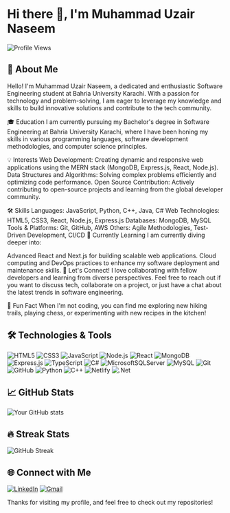 # Hi there 👋, I'm Muhammad Uzair Naseem

![Profile Views](https://komarev.com/ghpvc/?username=uzair133640&color=blue)

## 🚀 About Me


Hello! I'm Muhammad Uzair Naseem, a dedicated and enthusiastic Software Engineering student at Bahria University Karachi. With a passion for technology and problem-solving, I am eager to leverage my knowledge and skills to build innovative solutions and contribute to the tech community.

🎓 Education
I am currently pursuing my Bachelor's degree in Software Engineering at Bahria University Karachi, where I have been honing my skills in various programming languages, software development methodologies, and computer science principles.

💡 Interests
Web Development: Creating dynamic and responsive web applications using the MERN stack (MongoDB, Express.js, React, Node.js).
Data Structures and Algorithms: Solving complex problems efficiently and optimizing code performance.
Open Source Contribution: Actively contributing to open-source projects and learning from the global developer community.

🛠️ Skills
Languages: JavaScript, Python, C++, Java, C#
Web Technologies: HTML5, CSS3, React, Node.js, Express.js
Databases: MongoDB, MySQL
Tools & Platforms: Git, GitHub, AWS
Others: Agile Methodologies, Test-Driven Development, CI/CD
🌱 Currently Learning
I am currently diving deeper into:

Advanced React and Next.js for building scalable web applications.
Cloud computing and DevOps practices to enhance my software deployment and maintenance skills.
💬 Let's Connect!
I love collaborating with fellow developers and learning from diverse perspectives. Feel free to reach out if you want to discuss tech, collaborate on a project, or just have a chat about the latest trends in software engineering.


🌟 Fun Fact
When I'm not coding, you can find me exploring new hiking trails, playing chess, or experimenting with new recipes in the kitchen!


## 🛠️ Technologies & Tools

![HTML5](https://img.shields.io/badge/html5-%23E34F26.svg?&style=for-the-badge&logo=html5&logoColor=white)
![CSS3](https://img.shields.io/badge/css3-%231572B6.svg?&style=for-the-badge&logo=css3&logoColor=white)
![JavaScript](https://img.shields.io/badge/javascript-%23F7DF1E.svg?&style=for-the-badge&logo=javascript&logoColor=black)
![Node.js](https://img.shields.io/badge/node.js-%2343853D.svg?&style=for-the-badge&logo=node.js&logoColor=white)
![React](https://img.shields.io/badge/react-%2320232a.svg?&style=for-the-badge&logo=react&logoColor=%2361DAFB)
![MongoDB](https://img.shields.io/badge/MongoDB-%2347A248.svg?&style=for-the-badge&logo=mongodb&logoColor=white)
![Express.js](https://img.shields.io/badge/express.js-%23404d59.svg?&style=for-the-badge)
![TypeScript](https://img.shields.io/badge/typescript-%23007ACC.svg?style=for-the-badge&logo=typescript&logoColor=white)
![C#](https://img.shields.io/badge/c%23-%23239120.svg?style=for-the-badge&logo=csharp&logoColor=white)
![MicrosoftSQLServer](https://img.shields.io/badge/Microsoft%20SQL%20Server-CC2927?style=for-the-badge&logo=microsoft%20sql%20server&logoColor=white) 
![MySQL](https://img.shields.io/badge/mysql-4479A1.svg?style=for-the-badge&logo=mysql&logoColor=white)
![Git](https://img.shields.io/badge/git-%23F05033.svg?&style=for-the-badge&logo=git&logoColor=white)
![GitHub](https://img.shields.io/badge/github-%23121011.svg?&style=for-the-badge&logo=github&logoColor=white)
![Python](https://img.shields.io/badge/python-%233776AB.svg?&style=for-the-badge&logo=python&logoColor=white)
![C++](https://img.shields.io/badge/c++-%2300599C.svg?&style=for-the-badge&logo=c%2B%2B&logoColor=white)
![Netlify](https://img.shields.io/badge/netlify-%23000000.svg?style=for-the-badge&logo=netlify&logoColor=#00C7B7) 
![.Net](https://img.shields.io/badge/.NET-5C2D91?style=for-the-badge&logo=.net&logoColor=white)

## 📈 GitHub Stats

![Your GitHub stats](https://github-readme-stats.vercel.app/api?username=uzair133640&show_icons=true&theme=radical)

## 🔥 Streak Stats

![GitHub Streak](https://github-readme-streak-stats.herokuapp.com/?user=uzair133640&theme=radical)



## 🌐 Connect with Me

[![LinkedIn](https://img.shields.io/badge/LinkedIn-%230077B5.svg?style=for-the-badge&logo=linkedin&logoColor=white)](https://www.linkedin.com/in/muhammad-uzair-naseem-614207319/)
[![Gmail](https://img.shields.io/badge/Email-D44638?style=for-the-badge&logo=gmail&logoColor=white)](mailto:uchihakakashi133640@gmail.com)


Thanks for visiting my profile, and feel free to check out my repositories!
